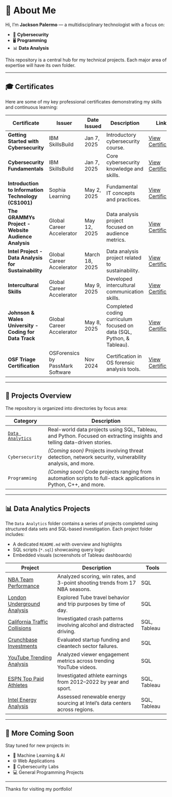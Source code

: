 # 👋 About Me

Hi, I’m **Jackson Palermo** — a multidisciplinary technologist with a focus on:

- 🔐 **Cybersecurity**
- 🖥️ **Programming**
- 📊 **Data Analysis**

This repository is a central hub for my technical projects. Each major area of expertise will have its own folder.

---

## 🎓 Certificates

Here are some of my key professional certificates demonstrating my skills and continuous learning:

| Certificate                                    | Issuer                      | Date Issued   | Description                                  | Link                        |
|-----------------------------------------------|-----------------------------|---------------|----------------------------------------------|-----------------------------|
| **Getting Started with Cybersecurity**         | IBM SkillsBuild             | Jan 7, 2025   | Introductory cybersecurity course.           | [View Certificate](https://www.credly.com/badges/3162b96e-e63d-4bb7-98e8-e3308d0919c4/public_url) |
| **Cybersecurity Fundamentals**                 | IBM SkillsBuild             | Jan 7, 2025   | Core cybersecurity knowledge and skills.     | [View Certificate](https://www.credly.com/badges/1ce4c65f-be18-475a-aa8a-f517ac85774f/public_url) |
| **Introduction to Information Technology (CS1001)** | Sophia Learning             | May 2, 2025   | Fundamental IT concepts and practices.       | [View Certificate](https://www.credly.com/badges/ad5eed0c-45d0-4f72-a4bd-c37fcb0970a2/public_url) |
| **The GRAMMYs Project - Website Audience Analysis**  | Global Career Accelerator   | May 12, 2025  | Data analysis project focused on audience metrics. | [View Certificate](https://www.credential.net/67ed07cc-6953-4c52-8567-da0dc0166067#acc.tdDG75AE) |
| **Intel Project - Data Analysis for Sustainability** | Global Career Accelerator   | March 18, 2025| Data analysis project related to sustainability. | [View Certificate](https://www.credential.net/0ca14821-c0bb-4f93-b3cc-bd6e445b1fd8#acc.WJIvyOKg) |
| **Intercultural Skills** | Global Career Accelerator   | May 9, 2025   | Developed intercultural communication skills. | [View Certificate](https://www.credential.net/96a9128e-58a3-41b0-beb6-8a44a4d2b3e6#acc.kE7Kyj0r) |
| **Johnson & Wales University - Coding for Data Track** | Global Career Accelerator   | May 8, 2025   | Completed coding curriculum focused on data (SQL, Python, & Tableau). | [View Certificate](https://www.credential.net/c017975f-cbf6-4b27-ad10-c9aaa722f812#acc.PU6lExQj) |
| **OSF Triage Certification**                    | OSForensics by PassMark Software | Nov 2024    | Certification in OS forensic analysis tools. | [View Certificate](https://www.linkedin.com/in/jrpalermo/details/certifications/1747939420645/single-media-viewer/?profileId=ACoAAEqtrbYBrUfOWLpVGPrNX8VEFbYvM1Wn1RM) |

---

## 📂 Projects Overview

The repository is organized into directories by focus area:

| Category                               | Description                                                                                                              |
| -------------------------------------- | ------------------------------------------------------------------------------------------------------------------------ |
| [`Data Analytics`](./Data%20Analytics%20(SQL,%20Python,%20Tableau)) | Real-world data projects using SQL, Tableau, and Python. Focused on extracting insights and telling data-driven stories. |
| `Cybersecurity`                        | *(Coming soon)* Projects involving threat detection, network security, vulnerability analysis, and more.                 |
| `Programming`                          | *(Coming soon)* Code projects ranging from automation scripts to full-stack applications in Python, C++, and more.       |

---

## 📊 Data Analytics Projects

The `Data Analytics` folder contains a series of projects completed using structured data sets and SQL-based investigation. Each project folder includes:

- A dedicated `README.md` with overview and highlights
- SQL scripts (`*.sql`) showcasing query logic
- Embedded visuals (screenshots of Tableau dashboards)

| Project | Description | Tools |
|---------|-------------|--------|
| [NBA Team Performance](./Data%20Analytics%20(SQL,%20Python,%20Tableau)/NBA_Team_Performance) | Analyzed scoring, win rates, and 3-point shooting trends from 17 NBA seasons. | SQL |
| [London Underground Analysis](./Data%20Analytics%20(SQL,%20Python,%20Tableau)/London_Underground_Analysis) | Explored Tube travel behavior and trip purposes by time of day. | SQL |
| [California Traffic Collisions](./Data%20Analytics%20(SQL,%20Python,%20Tableau)/California_Collisions) | Investigated crash patterns involving alcohol and distracted driving. | SQL, Tableau |
| [Crunchbase Investments](./Data%20Analytics%20(SQL,%20Python,%20Tableau)/Crunchbase_Investments) | Evaluated startup funding and cleantech sector failures. | SQL |
| [YouTube Trending Analysis](./Data%20Analytics%20(SQL,%20Python,%20Tableau)/YouTube_Trending_Analysis) | Analyzed viewer engagement metrics across trending YouTube videos. | SQL |
| [ESPN Top Paid Athletes](./Data%20Analytics%20(SQL,%20Python,%20Tableau)/ESPN_Top_Paid_Athletes) | Investigated athlete earnings from 2012–2022 by year and sport. | SQL, Tableau |
| [Intel Energy Analysis](./Data%20Analytics%20(SQL,%20Python,%20Tableau)/Intel_Data_Center_Analysis) | Assessed renewable energy sourcing at Intel’s data centers across regions. | SQL, Tableau |

---

## 🚀 More Coming Soon

Stay tuned for new projects in:

- 🧠 Machine Learning & AI
- 🌐 Web Applications
- 📡 Cybersecurity Labs
- 💻 General Programming Projects

---

Thanks for visiting my portfolio!
